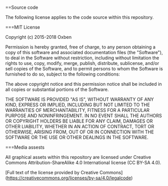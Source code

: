 ==Source code

The following license applies to the code source within this repository.

===MIT License

Copyright (c) 2015-2018 Oxben

Permission is hereby granted, free of charge, to any person obtaining a copy
of this software and associated documentation files (the "Software"), to deal
in the Software without restriction, including without limitation the rights
to use, copy, modify, merge, publish, distribute, sublicense, and/or sell
copies of the Software, and to permit persons to whom the Software is
furnished to do so, subject to the following conditions:

The above copyright notice and this permission notice shall be included in all
copies or substantial portions of the Software.

THE SOFTWARE IS PROVIDED "AS IS", WITHOUT WARRANTY OF ANY KIND, EXPRESS OR
IMPLIED, INCLUDING BUT NOT LIMITED TO THE WARRANTIES OF MERCHANTABILITY,
FITNESS FOR A PARTICULAR PURPOSE AND NONINFRINGEMENT. IN NO EVENT SHALL THE
AUTHORS OR COPYRIGHT HOLDERS BE LIABLE FOR ANY CLAIM, DAMAGES OR OTHER
LIABILITY, WHETHER IN AN ACTION OF CONTRACT, TORT OR OTHERWISE, ARISING FROM,
OUT OF OR IN CONNECTION WITH THE SOFTWARE OR THE USE OR OTHER DEALINGS IN THE
SOFTWARE.

===Media assests

All graphical assets within this repository are licensed under Creative Commons Attribution-ShareAlike 4.0 International license (CC BY-SA 4.0).

[Full text of the license provided by Creative Commons] (https://creativecommons.org/licenses/by-sa/4.0/legalcode)
